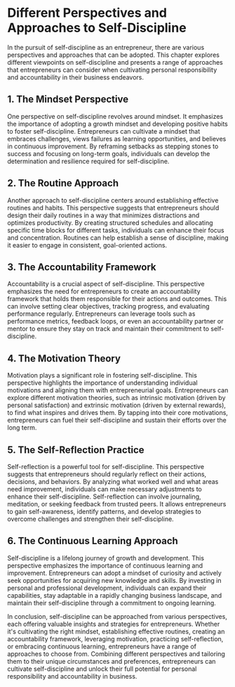 Different Perspectives and Approaches to Self-Discipline
===================================================================

In the pursuit of self-discipline as an entrepreneur, there are various perspectives and approaches that can be adopted. This chapter explores different viewpoints on self-discipline and presents a range of approaches that entrepreneurs can consider when cultivating personal responsibility and accountability in their business endeavors.

**1. The Mindset Perspective**
------------------------------

One perspective on self-discipline revolves around mindset. It emphasizes the importance of adopting a growth mindset and developing positive habits to foster self-discipline. Entrepreneurs can cultivate a mindset that embraces challenges, views failures as learning opportunities, and believes in continuous improvement. By reframing setbacks as stepping stones to success and focusing on long-term goals, individuals can develop the determination and resilience required for self-discipline.

**2. The Routine Approach**
---------------------------

Another approach to self-discipline centers around establishing effective routines and habits. This perspective suggests that entrepreneurs should design their daily routines in a way that minimizes distractions and optimizes productivity. By creating structured schedules and allocating specific time blocks for different tasks, individuals can enhance their focus and concentration. Routines can help establish a sense of discipline, making it easier to engage in consistent, goal-oriented actions.

**3. The Accountability Framework**
-----------------------------------

Accountability is a crucial aspect of self-discipline. This perspective emphasizes the need for entrepreneurs to create an accountability framework that holds them responsible for their actions and outcomes. This can involve setting clear objectives, tracking progress, and evaluating performance regularly. Entrepreneurs can leverage tools such as performance metrics, feedback loops, or even an accountability partner or mentor to ensure they stay on track and maintain their commitment to self-discipline.

**4. The Motivation Theory**
----------------------------

Motivation plays a significant role in fostering self-discipline. This perspective highlights the importance of understanding individual motivations and aligning them with entrepreneurial goals. Entrepreneurs can explore different motivation theories, such as intrinsic motivation (driven by personal satisfaction) and extrinsic motivation (driven by external rewards), to find what inspires and drives them. By tapping into their core motivations, entrepreneurs can fuel their self-discipline and sustain their efforts over the long term.

**5. The Self-Reflection Practice**
-----------------------------------

Self-reflection is a powerful tool for self-discipline. This perspective suggests that entrepreneurs should regularly reflect on their actions, decisions, and behaviors. By analyzing what worked well and what areas need improvement, individuals can make necessary adjustments to enhance their self-discipline. Self-reflection can involve journaling, meditation, or seeking feedback from trusted peers. It allows entrepreneurs to gain self-awareness, identify patterns, and develop strategies to overcome challenges and strengthen their self-discipline.

**6. The Continuous Learning Approach**
---------------------------------------

Self-discipline is a lifelong journey of growth and development. This perspective emphasizes the importance of continuous learning and improvement. Entrepreneurs can adopt a mindset of curiosity and actively seek opportunities for acquiring new knowledge and skills. By investing in personal and professional development, individuals can expand their capabilities, stay adaptable in a rapidly changing business landscape, and maintain their self-discipline through a commitment to ongoing learning.

In conclusion, self-discipline can be approached from various perspectives, each offering valuable insights and strategies for entrepreneurs. Whether it's cultivating the right mindset, establishing effective routines, creating an accountability framework, leveraging motivation, practicing self-reflection, or embracing continuous learning, entrepreneurs have a range of approaches to choose from. Combining different perspectives and tailoring them to their unique circumstances and preferences, entrepreneurs can cultivate self-discipline and unlock their full potential for personal responsibility and accountability in business.
